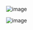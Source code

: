 ![image](https://github.com/user-attachments/assets/6c22fc5f-0e22-4f48-97c6-dd059c8f8196)



![image](https://github.com/user-attachments/assets/895a3de4-829e-45a4-aaaf-48fb49a32c55)
